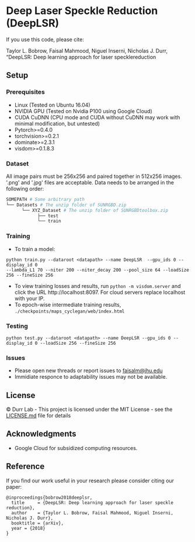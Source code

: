 # Deep Laser Speckle Reduction (DeepLSR)

If you use this code, please cite:

Taylor L. Bobrow, Faisal Mahmood, Niguel Inserni, Nicholas J. Durr, “DeepLSR: Deep learning approach for laser specklereduction

## Setup

### Prerequisites

- Linux (Tested on Ubuntu 16.04)
- NVIDIA GPU (Tested on Nvidia P100 using Google Cloud)
- CUDA CuDNN (CPU mode and CUDA without CuDNN may work with minimal modification, but untested)
- Pytorch>=0.4.0
- torchvision>=0.2.1
- dominate>=2.3.1
- visdom>=0.1.8.3

### Dataset

All image pairs must be 256x256 and paired together in 512x256 images. '.png' and '.jpg' files are acceptable. Data needs to be arranged in the following order:

```bash
SOMEPATH # Some arbitrary path
└── Datasets # The unzip folder of SUNRGBD.zip
      └── XYZ_Dataset # The unzip folder of SUNRGBDtoolbox.zip
            ├── test
            └── train
```

### Training

- To train a model:

```
python train.py --dataroot <datapath> --name DeepLSR  --gpu_ids 0 --display_id 0 
--lambda_L1 70 --niter 200 --niter_decay 200 --pool_size 64 --loadSize 256 --fineSize 256
```
- To view training losses and results, run `python -m visdom.server` and click the URL http://localhost:8097. For cloud servers replace localhost with your IP. 
- To epoch-wise intermediate training results, `./checkpoints/maps_cyclegan/web/index.html`

### Testing
```
python test.py --dataroot <datapath> --name DeepLSR --gpu_ids 0 --display_id 0 --loadSize 256 --fineSize 256
```

### Issues

- Please open new threads or report issues to faisalm@jhu.edu
- Immidiate responce to adaptability issues may not be available.

## License
© Durr Lab - This project is licensed under the MIT License - see the [LICENSE.md](LICENSE.md) file for details

## Acknowledgments

* Google Cloud for subsidized computing resources.

## Reference
If you find our work useful in your research please consider citing our paper:
```
@inproceedings{bobrow2018deeplsr,
  title     = {DeepLSR: Deep learning approach for laser speckle reduction},
  author    = {Taylor L. Bobrow, Faisal Mahmood, Niguel Inserni, Nicholas J. Durr},
  booktitle = {arXiv},
  year = {2018}
}
```
